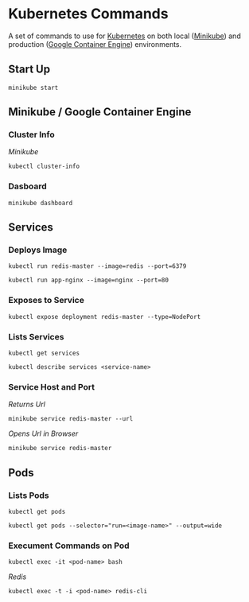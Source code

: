 # Kubernetes Commands

A set of commands to use for [Kubernetes](https://kubernetes.io/) on both local ([Minikube](https://github.com/kubernetes/minikube)) and production ([Google Container Engine](https://cloud.google.com/container-engine/docs/quickstart)) environments.

## Start Up

```
minikube start
```

## Minikube / Google Container Engine

### Cluster Info

*Minikube*
```
kubectl cluster-info
```

### Dasboard
```
minikube dashboard
```

## Services

### Deploys Image
```
kubectl run redis-master --image=redis --port=6379
```
```
kubectl run app-nginx --image=nginx --port=80
```

### Exposes to Service
```
kubectl expose deployment redis-master --type=NodePort
```

### Lists Services
```
kubectl get services
```
```
kubectl describe services <service-name>
```

### Service Host and Port
*Returns Url*
```
minikube service redis-master --url
```
*Opens Url in Browser*
```
minikube service redis-master
```

## Pods

### Lists Pods
```
kubectl get pods
```
```
kubectl get pods --selector="run=<image-name>" --output=wide
```

### Execument Commands on Pod
```
kubectl exec -it <pod-name> bash
```

*Redis*
```
kubectl exec -t -i <pod-name> redis-cli
```
